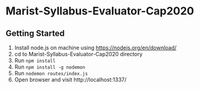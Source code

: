 # Marist-Syllabus-Evaluator-Cap2020

## Getting Started
1. Install node.js on machine using https://nodejs.org/en/download/
2. cd to Marist-Syllabus-Evaluator-Cap2020 directory
3. Run `npm install`
4. Run `npm install -g nodemon`
5. Run `nodemon routes/index.js`
6. Open browser and visit http://localhost:1337/
